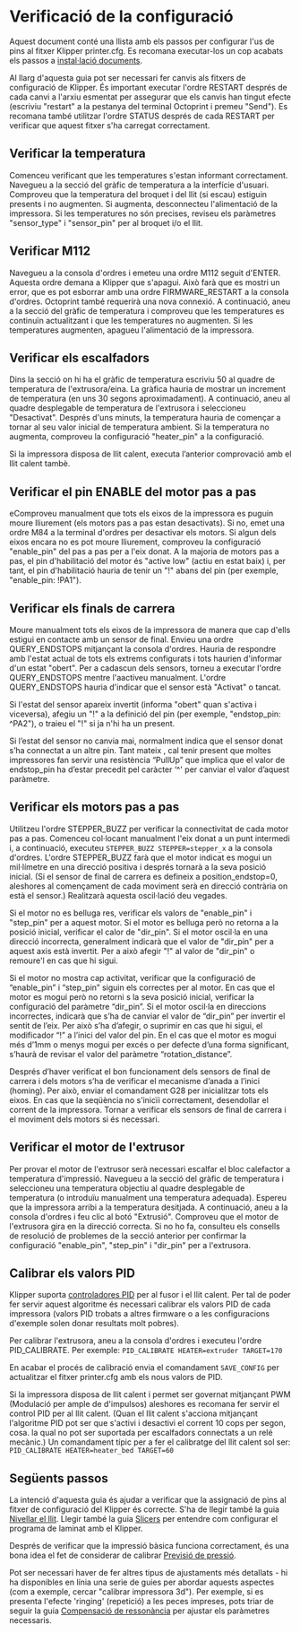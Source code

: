 # Verificació de la configuració

Aquest document conté una llista amb els passos per configurar l'us de pins al fitxer Klipper printer.cfg. Es recomana executar-los un cop acabats els passos a [instal·lació documents](installation.md).

Al llarg d'aquesta guia pot ser necessari fer canvis als fitxers de configuració de Klipper. És important executar l'ordre RESTART després de cada canvi a l'arxiu esmentat per assegurar que els canvis han tingut efecte (escriviu "restart" a la pestanya del terminal Octoprint i premeu "Send"). Es recomana també utilitzar l'ordre STATUS després de cada RESTART per verificar que aquest fitxer s'ha carregat correctament.

## Verificar la temperatura

Comenceu verificant que les temperatures s'estan informant correctament. Navegueu a la secció del gràfic de temperatura a la interfície d'usuari. Comproveu que la temperatura del broquet i del llit (si escau) estiguin presents i no augmenten. Si augmenta, desconnecteu l'alimentació de la impressora. Si les temperatures no són precises, reviseu els paràmetres "sensor_type" i "sensor_pin" per al broquet i/o el llit.

## Verificar M112

Navegueu a la consola d'ordres i emeteu una ordre M112 seguit d'ENTER. Aquesta ordre demana a Klipper que s'apagui. Això farà que es mostri un error, que es pot esborrar amb una ordre FIRMWARE_RESTART a la consola d'ordres. Octoprint també requerirà una nova connexió. A continuació, aneu a la secció del gràfic de temperatura i comproveu que les temperatures es continuïn actualitzant i que les temperatures no augmenten. Si les temperatures augmenten, apagueu l'alimentació de la impressora.

## Verificar els escalfadors

Dins la secció on hi ha el gràfic de temperatura escriviu 50 al quadre de temperatura de l'extrusora/eina. La gràfica hauria de mostrar un increment de temperatura (en uns 30 segons aproximadament). A continuació, aneu al quadre desplegable de temperatura de l'extrusora i seleccioneu "Desactivat". Després d'uns minuts, la temperatura hauria de començar a tornar al seu valor inicial de temperatura ambient. Si la temperatura no augmenta, comproveu la configuració "heater_pin" a la configuració.

Si la impressora disposa de llit calent, executa l’anterior comprovació amb el llit calent tambè.

## Verificar el pin ENABLE del motor pas a pas

eComproveu manualment que tots els eixos de la impressora es puguin moure lliurement (els motors pas a pas estan desactivats). Si no, emet una ordre M84 a la terminal d'ordres per desactivar els motors. Si algun dels eixos encara no es pot moure lliurement, comproveu la configuració "enable_pin" del pas a pas per a l'eix donat. A la majoria de motors pas a pas, el pin d'habilitació del motor és "active low" (actiu en estat baix) i, per tant, el pin d'habilitació hauria de tenir un "!" abans del pin (per exemple, "enable_pin: !PA1").

## Verificar els finals de carrera

Moure manualment tots els eixos de la impressora de manera que cap d'ells estigui en contacte amb un sensor de final. Envieu una ordre QUERY_ENDSTOPS mitjançant la consola d'ordres. Hauria de respondre amb l'estat actual de tots els extrems configurats i tots haurien d'informar d'un estat "obert". Per a cadascun dels sensors, torneu a executar l'ordre QUERY_ENDSTOPS mentre l'aactiveu manualment. L'ordre QUERY_ENDSTOPS hauria d'indicar que el sensor està "Activat" o tancat.

Si l'estat del sensor apareix invertit (informa "obert" quan s'activa i viceversa), afegiu un "!" a la definició del pin (per exemple, "endstop_pin: ^PA2"), o traieu el "!" si ja n'hi ha un present.

Si l’estat del sensor no canvia mai, normalment indica que el sensor donat s’ha connectat a un altre pin. Tant mateix , cal tenir present que moltes impressores fan servir una resistència “PullUp” que implica que el valor de endstop_pin ha d’estar precedit pel caràcter ‘^' per canviar el valor d’aquest paràmetre.

## Verificar els motors pas a pas

Utilitzeu l'ordre STEPPER_BUZZ per verificar la connectivitat de cada motor pas a pas. Comenceu col·locant manualment l'eix donat a un punt intermedi i, a continuació, executeu `STEPPER_BUZZ STEPPER=stepper_x` a la consola d'ordres. L'ordre STEPPER_BUZZ farà que el motor indicat es mogui un mil·límetre en una direcció positiva i després tornarà a la seva posició inicial. (Si el sensor de final de carrera es defineix a position_endstop=0, aleshores al començament de cada moviment serà en direcció contrària on està el sensor.) Realitzarà aquesta oscil·lació deu vegades.

Si el motor no es belluga res, verificar els valors de "enable_pin" i "step_pin" per a aquest motor. Si el motor es belluga però no retorna a la posició inicial, verificar el calor de "dir_pin". Si el motor oscil·la en una direcció incorrecta, generalment indicarà que el valor de "dir_pin" per a aquest axis està invertit. Per a això afegir "!" al valor de "dir_pin" o remoure'l en cas que hi sigui.

Si el motor no mostra cap activitat, verificar que la configuració de “enable_pin” i “step_pin” siguin els correctes per al motor. En cas que el motor es mogui però no retorni s la seva posició inicial, verificar la configuració del paràmetre “dir_pin”. Si el motor oscil·la en direccions incorrectes, indicarà que s’ha de canviar el valor de “dir_pin” per invertir el sentit de l’eix. Per això s’ha d’afegir, o suprimir en cas que hi sigui, el modificador “!” a l’inici del valor del pin. En el cas que el motor es mogui més d’1mm o menys mogui per excés o per defecte d’una forma significant, s’haurà de revisar el valor del paràmetre “rotation_distance”.

Després d’haver verificat el bon funcionament dels sensors de final de carrera i dels motors s’ha de verificar el mecanisme d’anada a l’inici (homing). Per això, enviar el comandament G28 per inicialitzar tots els eixos. En cas que la seqüència no s’inicïi correctament, desendollar el corrent de la impressora. Tornar a verificar els sensors de final de carrera i el moviment dels motors si és necessari.

## Verificar el motor de l'extrusor

Per provar el motor de l'extrusor serà necessari escalfar el bloc calefactor a temperatura d'impressió. Navegueu a la secció del gràfic de temperatura i seleccioneu una temperatura objectiu al quadre desplegable de temperatura (o introduïu manualment una temperatura adequada). Espereu que la impressora arribi a la temperatura desitjada. A continuació, aneu a la consola d'ordres i feu clic al botó "Extrusió". Comproveu que el motor de l'extrusora gira en la direcció correcta. Si no ho fa, consulteu els consells de resolució de problemes de la secció anterior per confirmar la configuració "enable_pin", "step_pin" i "dir_pin" per a l'extrusora.

## Calibrar els valors PID

Klipper suporta [controladores PID](https://ca.wikipedia.org/wiki/Proporcional_integral_derivatiu) per al fusor i el llit calent. Per tal de poder fer servir aquest algoritme és necessari calibrar els valors PID de cada impressora (valors PID trobats a altres firmware o a les configuracions d'exemple solen donar resultats molt pobres).

Per calibrar l'extrusora, aneu a la consola d'ordres i executeu l'ordre PID_CALIBRATE. Per exemple: `PID_CALIBRATE HEATER=extruder TARGET=170`

En acabar el procés de calibració envia el comandament `SAVE_CONFIG` per actualitzar el fitxer printer.cfg amb els nous valors de PID.

Si la impressora disposa de llit calent i permet ser governat mitjançant PWM (Modulació per ample de d'impulsos) aleshores es recomana fer servir el control PID per al llit calent. (Quan el llit calent s'acciona mitjançant l'algoritme PID pot ser que s'activi i desactivi el corrent 10 cops per segon, cosa. la qual no pot ser suportada per escalfadors connectats a un relé mecànic.) Un comandament típic per a fer el calibratge del llit calent sol ser: `PID_CALIBRATE HEATER=heater_bed TARGET=60`

## Següents passos

La intenció d'aquesta guia és ajudar a verificar que la assignació de pins al fitxer de configuració del Klipper és correcte. S'ha de llegir també la guia [Nivellar el llit](Bed_Level.md). Llegir també la guia [Slicers](Slicers.md) per entendre com configurar el programa de laminat amb el Klipper.

Després de verificar que la impressió bàsica funciona correctament, és una bona idea el fet de considerar de calibrar [Previsió de pressió](Pressure_Advance.md).

Pot ser necessari haver de fer altres tipus de ajustaments més detallats - hi ha disponibles en línia una serie de guies per abordar aquests aspectes (com a exemple, cercar "calibrar impressora 3d"). Per exemple, si es presenta l'efecte 'ringing' (repetició) a les peces impreses, pots triar de seguir la guia [Compensació de ressonància](Resonance_Compensation.md) per ajustar els paràmetres necessaris.
